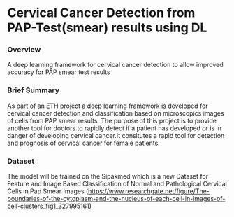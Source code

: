 # Cervical Cancer Detection from PAP-Test(smear) results using DL
### Overview 
A deep learning framework for cervical cancer detection to allow improved accuracy for PAP smear test results

### Brief Summary
As part of an ETH project a deep learning framework is developed for cervical cancer detection and classification based on microscopics images of cells from PAP smear results. The purpose of this project is to provide another tool for doctors to rapidly detect if a patient has developed or is in danger of developing cervical cancer.It consitutes a rapid tool for detection and prognosis of cervical cancer for female patients. 

### Dataset
The model will be trained on the Sipakmed which is a new Dataset for Feature and Image Based Classification of Normal and Pathological Cervical Cells in Pap Smear Images (https://www.researchgate.net/figure/The-boundaries-of-the-cytoplasm-and-the-nucleus-of-each-cell-in-images-of-cell-clusters_fig1_327995161)

